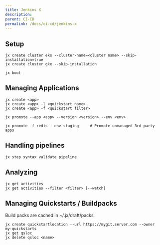 ```yaml
---
title: Jenkins X
description: 
parent: CI-CD
permalink: /docs/ci-cd/jenkins-x
---
```

## Setup

    jx create cluster eks --cluster-name=<cluster name> --skip-installation=true
    jx create cluster gke --skip-installation
    
    jx boot

## Managing Applications

    jx create <app>
    jx create <app> -l <quickstart name>
    jx create <app> -f <quickstart filter>
    
    jx promote --app <app> --version <version> --env <env>
    
    jx promote -f redis --env staging     # Promote unmanaged 3rd party apps

## Handling pipelines

    jx step syntax validate pipeline

## Analyzing

    jx get activities
    jx get activities --filter <filter> [--watch]

## Managing Quickstarts / Buildpacks

Build packs are cached in ~/.jx/draft/packs

    jx create quickstartlocation --url https://mygit.server.com --owner my-quickstarts
    jx get qsloc
    jx delete qsloc <name>
